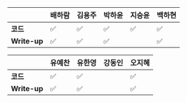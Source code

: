 |              | 배하람             | 김용주 | 박하윤 | 지승윤 | 백하현 |
| ------------ | ------------------ | ------ | ------ | ------ | ------ |
| **코드**     | :white_check_mark: | :white_check_mark: |  :white_check_mark:|:white_check_mark:|:white_check_mark:|
| **Write-up** | :white_check_mark: | :white_check_mark: | :white_check_mark:|   |:white_check_mark:|

|              | 유예찬 | 유한영 | 강동인 | 오지혜 |
| ------------ | ------ | ------ | ------ | ------ |
| **코드**     |:white_check_mark:|:white_check_mark:|        |    :white_check_mark:    |
| **Write-up** |:white_check_mark:|:white_check_mark:|        |    :white_check_mark:    |

